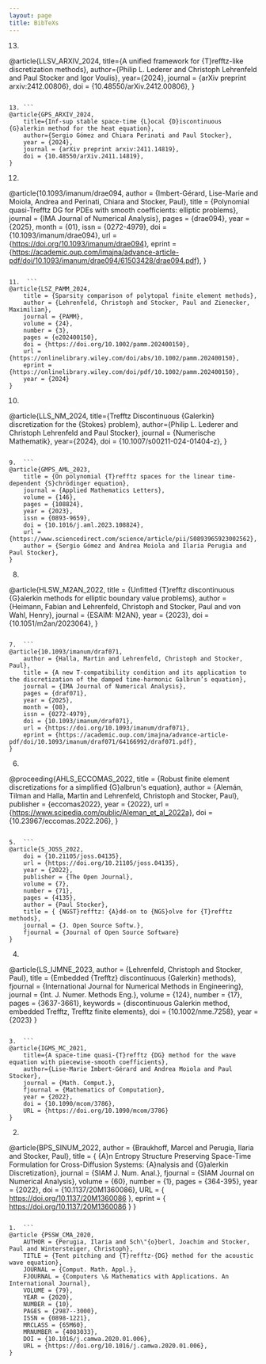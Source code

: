 ```yaml
---
layout: page
title: BibTeXs
---
```


13. ```
@article{LLSV_ARXIV_2024,
    title={A unified framework for {T}refftz-like discretization methods}, 
    author={Philip L. Lederer and Christoph Lehrenfeld and Paul Stocker and Igor Voulis},
    year={2024},
    journal = {arXiv preprint arxiv:2412.00806},
    doi = {10.48550/arXiv.2412.00806},
}
```

13. ```
@article{GPS_ARXIV_2024,
    title={Inf-sup stable space-time {L}ocal {D}iscontinuous {G}alerkin method for the heat equation}, 
    author={Sergio Gómez and Chiara Perinati and Paul Stocker},
    year = {2024},
    journal = {arXiv preprint arxiv:2411.14819},
    doi = {10.48550/arXiv.2411.14819},
}
```

12.  ```
@article{10.1093/imanum/drae094,
    author = {Imbert-Gérard, Lise-Marie and Moiola, Andrea and Perinati, Chiara and Stocker, Paul},
    title = {Polynomial quasi-Trefftz DG for PDEs with smooth coefficients: elliptic problems},
    journal = {IMA Journal of Numerical Analysis},
    pages = {drae094},
    year = {2025},
    month = {01},
    issn = {0272-4979},
    doi = {10.1093/imanum/drae094},
    url = {https://doi.org/10.1093/imanum/drae094},
    eprint = {https://academic.oup.com/imajna/advance-article-pdf/doi/10.1093/imanum/drae094/61503428/drae094.pdf},
}
```

11.  ```
@article{LSZ_PAMM_2024,
    title = {Sparsity comparison of polytopal finite element methods},
    author = {Lehrenfeld, Christoph and Stocker, Paul and Zienecker, Maximilian},
    journal = {PAMM},
    volume = {24},
    number = {3},
    pages = {e202400150},
    doi = {https://doi.org/10.1002/pamm.202400150},
    url = {https://onlinelibrary.wiley.com/doi/abs/10.1002/pamm.202400150},
    eprint = {https://onlinelibrary.wiley.com/doi/pdf/10.1002/pamm.202400150},
    year = {2024}
}
```

10.  ```
@article{LLS_NM_2024,
    title={Trefftz Discontinuous {Galerkin} discretization for the {Stokes} problem},
    author={Philip L. Lederer and Christoph Lehrenfeld and Paul Stocker},
    journal = {Numerische Mathematik},
    year={2024},
    doi = {10.1007/s00211-024-01404-z},
}
```

9.  ```
@article{GMPS_AML_2023,
    title = {On polynomial {T}refftz spaces for the linear time-dependent {S}chrödinger equation},
    journal = {Applied Mathematics Letters},
    volume = {146},
    pages = {108824},
    year = {2023},
    issn = {0893-9659},
    doi = {10.1016/j.aml.2023.108824},
    url = {https://www.sciencedirect.com/science/article/pii/S0893965923002562},
    author = {Sergio Gómez and Andrea Moiola and Ilaria Perugia and Paul Stocker},
}
```

8.  ```
@article{HLSW_M2AN_2022,
    title = {Unfitted {T}refftz discontinuous {G}alerkin methods for elliptic boundary value problems},
    author = {Heimann, Fabian and  Lehrenfeld, Christoph and Stocker, Paul and von Wahl, Henry},
    journal = {ESAIM: M2AN},
    year = {2023},
    doi = {10.1051/m2an/2023064},
}
```

7.  ```
@article{10.1093/imanum/draf071,
    author = {Halla, Martin and Lehrenfeld, Christoph and Stocker, Paul},
    title = {A new T-compatibility condition and its application to the discretization of the damped time-harmonic Galbrun’s equation},
    journal = {IMA Journal of Numerical Analysis},
    pages = {draf071},
    year = {2025},
    month = {08},
    issn = {0272-4979},
    doi = {10.1093/imanum/draf071},
    url = {https://doi.org/10.1093/imanum/draf071},
    eprint = {https://academic.oup.com/imajna/advance-article-pdf/doi/10.1093/imanum/draf071/64166992/draf071.pdf},
}
```

6.  ```
@proceeding{AHLS_ECCOMAS_2022,
    title = {Robust finite element discretizations for a simplified {G}albrun's equation},
    author = {Alemán, Tilman and Halla, Martin and Lehrenfeld, Christoph and Stocker, Paul},
    publisher = {eccomas2022},
    year = {2022},
    url = {https://www.scipedia.com/public/Aleman_et_al_2022a},
    doi = {10.23967/eccomas.2022.206},
}
```

5.  ```
@article{S_JOSS_2022,
    doi = {10.21105/joss.04135},
    url = {https://doi.org/10.21105/joss.04135},
    year = {2022},
    publisher = {The Open Journal},
    volume = {7},
    number = {71},
    pages = {4135},
    author = {Paul Stocker},
    title = { {NGST}refftz: {A}dd-on to {NGS}olve for {T}refftz methods},
    journal = {J. Open Source Softw.},
    fjournal = {Journal of Open Source Software}
}
```

4.  ```
@article{LS_IJMNE_2023,
    author = {Lehrenfeld, Christoph and Stocker, Paul},
    title = {Embedded {Trefftz} discontinuous {Galerkin} methods},
    fjournal = {International Journal for Numerical Methods in Engineering},
    journal = {Int. J. Numer. Methods Eng.},
    volume = {124},
    number = {17},
    pages = {3637-3661},
    keywords = {discontinuous Galerkin method, embedded Trefftz, Trefftz finite elements},
    doi = {10.1002/nme.7258},
    year = {2023}
} 
```

3.  ```
@article{IGMS_MC_2021,
    title={A space-time quasi-{T}refftz {DG} method for the wave equation with piecewise-smooth coefficients}, 
    author={Lise-Marie Imbert-Gérard and Andrea Moiola and Paul Stocker},
    journal = {Math. Comput.},
    fjournal = {Mathematics of Computation},
    year = {2022},
    doi = {10.1090/mcom/3786},
    URL = {https://doi.org/10.1090/mcom/3786}
}
```

2.  ```
@article{BPS_SINUM_2022,
    author = {Braukhoff, Marcel and Perugia, Ilaria and Stocker, Paul},
    title = { {A}n Entropy Structure Preserving Space-Time Formulation for Cross-Diffusion Systems: {A}nalysis and {G}alerkin Discretization},
    journal = {SIAM J. Num. Anal.},
    fjournal = {SIAM Journal on Numerical Analysis},
    volume = {60},
    number = {1},
    pages = {364-395},
    year = {2022},
    doi = {10.1137/20M1360086},
    URL = { https://doi.org/10.1137/20M1360086 },
    eprint = { https://doi.org/10.1137/20M1360086 }
}
```

1.  ```
@article {PSSW_CMA_2020,
    AUTHOR = {Perugia, Ilaria and Sch\"{o}berl, Joachim and Stocker, Paul and Wintersteiger, Christoph},
    TITLE = {Tent pitching and {T}refftz-{DG} method for the acoustic wave equation},
    JOURNAL = {Comput. Math. Appl.},
    FJOURNAL = {Computers \& Mathematics with Applications. An International Journal},
    VOLUME = {79},
    YEAR = {2020},
    NUMBER = {10},
    PAGES = {2987--3000},
    ISSN = {0898-1221},
    MRCLASS = {65M60},
    MRNUMBER = {4083033},
    DOI = {10.1016/j.camwa.2020.01.006},
    URL = {https://doi.org/10.1016/j.camwa.2020.01.006},
}
```
